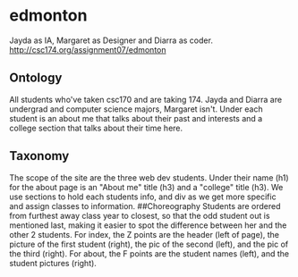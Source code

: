 # edmonton
Jayda as IA, Margaret as Designer and Diarra as coder.
http://csc174.org/assignment07/edmonton
## Ontology
All students who've taken csc170 and are taking 174. 
Jayda and Diarra are undergrad and computer science majors,
Margaret isn't. Under each student is an about me that talks about their past and interests and a college section that talks about their time here. 
## Taxonomy 
The scope of the site are the three web dev students. Under their name (h1) for the about page is an "About me" title (h3) and a "college" title (h3). We use sections to hold each students info, and div as we get more specific and assign classes to information. 
##Choreography
Students are ordered from furthest away class year to closest, so that the odd student out is mentioned last, making it easier to spot the difference between her and the other 2 students.
For index, the Z points are the header (left of page), the picture of the first student (right), the pic of the second (left), and the pic of the third (right).
For about, the F points are the student names (left), and the student pictures (right).
